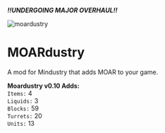 ***!!UNDERGOING MAJOR OVERHAUL!!***

![moardustry](https://user-images.githubusercontent.com/76548026/114630681-bfa5e780-9c80-11eb-970c-f8aebd8be2a0.png)
# MOARdustry
A mod for Mindustry that adds MOAR to your game.

**Moardustry v0.10 Adds:**
<br>`Items:` 4
<br>`Liquids:` 3
<br>`Blocks:` 59
<br>`Turrets:` 20
<br>`Units:` 13

